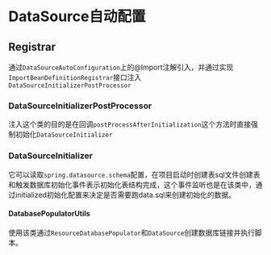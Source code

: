 # DataSource自动配置
## Registrar
通过`DataSourceAutoConfiguration`上的@Import注解引入，并通过实现`ImportBeanDefinitionRegistrar`接口注入`DataSourceInitializerPostProcessor`
### DataSourceInitializerPostProcessor
 注入这个类的目的是在回调`postProcessAfterInitialization`这个方法时直接强制初始化`DataSourceInitializer`
### DataSourceInitializer
它可以读取`spring.datasource.schema`配置，在项目启动时创建表sql文件创建表和触发数据库初始化事件表示初始化表结构完成，这个事件监听也是在该类中，通过initialized初始化配置来决定是否需要跑data.sql来创建初始化的数据。
#### DatabasePopulatorUtils
使用该类通过`ResourceDatabasePopulator`和`DataSource`创建数据库链接并执行脚本。
